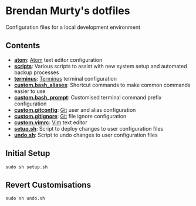 # Brendan Murty's dotfiles

Configuration files for a local development environment

## Contents

- **[atom](atom/)**: [Atom](https://atom.io/) text editor configuration
- **[scripts](scripts/)**: Various scripts to assist with new system setup and automated backup processes
- **[terminus](terminus/)**: [Terminus](https://eugeny.github.io/terminus/) terminal configuration
- **[custom.bash_aliases](custom.bash_aliases)**: Shortcut commands to make common commands easier to use
- **[custom.bash_prompt](custom.bash_prompt)**: Customised terminal command prefix configuration
- **[custom.gitconfig](custom.gitconfig)**: [Git](https://git-scm.com/) user and alias configuration
- **[custom.gitignore](custom.gitignore)**: [Git](https://git-scm.com/) file ignore configuration
- **[custom.vimrc](custom.vimrc)**: [Vim](http://www.vim.org/) text editor
- **[setup.sh](setup.sh)**: Script to deploy changes to user configuration files
- **[undo.sh](undo.sh)**: Script to undo changes to user configuration files

## Initial Setup

```
sudo sh setup.sh
```

## Revert Customisations

```
sudo sh undo.sh
```
